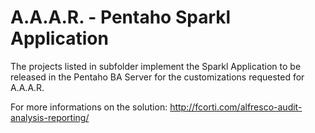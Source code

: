 A.A.A.R. - Pentaho Sparkl Application
===

The projects listed in subfolder implement the Sparkl Application to be released in the Pentaho BA Server for the customizations requested for A.A.A.R.

For more informations on the solution:
http://fcorti.com/alfresco-audit-analysis-reporting/
